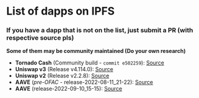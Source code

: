 # List of dapps on IPFS

### If you have a dapp that is not on the list, just submit a PR (with respective source pls)
**Some of them may be community maintained (Do your own research)**

- **Tornado Cash** (Community build - `commit e502259`): [Source](https://notes.ethereum.org/@GW1ZUbNKR5iRjjKYx6_dJQ/Bk8zsJ9xj)
- **Uniswap v3** (Release v4.114.0): [Source](https://github.com/Uniswap/interface/releases/tag/v4.114.0)
- **Uniswap v2** (Release v2.2.8): [Source](https://github.com/Uniswap/interface/releases/tag/v2.2.8)
- **AAVE** (*pre-OFAC* - release-2022-08-11_21-22): [Source](https://github.com/aave/interface/releases/tag/release-2022-08-11_21-22)
- **AAVE** (release-2022-09-10_15-15): [Source](https://github.com/aave/interface/releases/tag/release-2022-09-10_15-15)